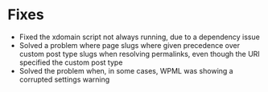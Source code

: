 # Fixes
* Fixed the xdomain script not always running, due to a dependency issue
* Solved a problem where page slugs where given precedence over custom post type slugs when resolving permalinks, even though the URI specified the custom post type
* Solved the problem when, in some cases, WPML was showing a corrupted settings warning